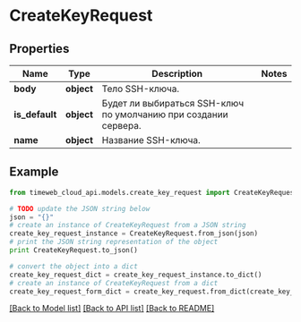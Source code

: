 # CreateKeyRequest


## Properties
Name | Type | Description | Notes
------------ | ------------- | ------------- | -------------
**body** | **object** | Тело SSH-ключа. | 
**is_default** | **object** | Будет ли выбираться SSH-ключ по умолчанию при создании сервера.   | 
**name** | **object** | Название SSH-ключа. | 

## Example

```python
from timeweb_cloud_api.models.create_key_request import CreateKeyRequest

# TODO update the JSON string below
json = "{}"
# create an instance of CreateKeyRequest from a JSON string
create_key_request_instance = CreateKeyRequest.from_json(json)
# print the JSON string representation of the object
print CreateKeyRequest.to_json()

# convert the object into a dict
create_key_request_dict = create_key_request_instance.to_dict()
# create an instance of CreateKeyRequest from a dict
create_key_request_form_dict = create_key_request.from_dict(create_key_request_dict)
```
[[Back to Model list]](../README.md#documentation-for-models) [[Back to API list]](../README.md#documentation-for-api-endpoints) [[Back to README]](../README.md)


